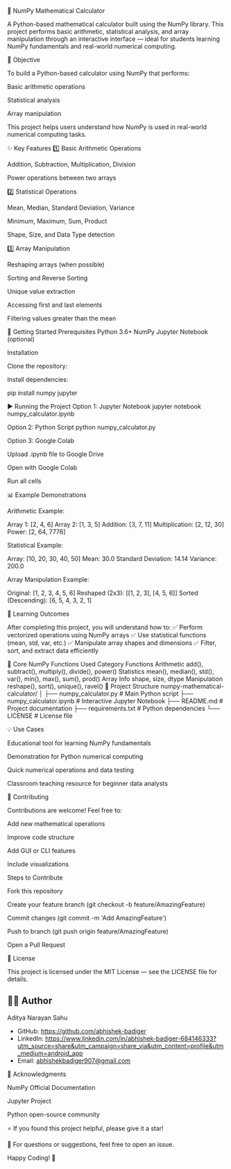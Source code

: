 🧮 NumPy Mathematical Calculator

A Python-based mathematical calculator built using the NumPy library. This project performs basic arithmetic, statistical analysis, and array manipulation through an interactive interface — ideal for students learning NumPy fundamentals and real-world numerical computing.

🎯 Objective

To build a Python-based calculator using NumPy that performs:

Basic arithmetic operations

Statistical analysis

Array manipulation

This project helps users understand how NumPy is used in real-world numerical computing tasks.

✨ Key Features
1️⃣ Basic Arithmetic Operations

Addition, Subtraction, Multiplication, Division

Power operations between two arrays

2️⃣ Statistical Operations

Mean, Median, Standard Deviation, Variance

Minimum, Maximum, Sum, Product

Shape, Size, and Data Type detection

3️⃣ Array Manipulation

Reshaping arrays (when possible)

Sorting and Reverse Sorting

Unique value extraction

Accessing first and last elements

Filtering values greater than the mean

🚀 Getting Started
Prerequisites
Python 3.6+
NumPy
Jupyter Notebook (optional)

Installation

Clone the repository:



Install dependencies:

pip install numpy jupyter

▶️ Running the Project
Option 1: Jupyter Notebook
jupyter notebook numpy_calculator.ipynb

Option 2: Python Script
python numpy_calculator.py

Option 3: Google Colab

Upload .ipynb file to Google Drive

Open with Google Colab

Run all cells

📊 Example Demonstrations

Arithmetic Example:

Array 1: [2, 4, 6]
Array 2: [1, 3, 5]
Addition: [3, 7, 11]
Multiplication: [2, 12, 30]
Power: [2, 64, 7776]


Statistical Example:

Array: [10, 20, 30, 40, 50]
Mean: 30.0
Standard Deviation: 14.14
Variance: 200.0


Array Manipulation Example:

Original: [1, 2, 3, 4, 5, 6]
Reshaped (2x3):
[[1, 2, 3],
 [4, 5, 6]]
Sorted (Descending): [6, 5, 4, 3, 2, 1]

📖 Learning Outcomes

After completing this project, you will understand how to:
✅ Perform vectorized operations using NumPy arrays
✅ Use statistical functions (mean, std, var, etc.)
✅ Manipulate array shapes and dimensions
✅ Filter, sort, and extract data efficiently

🔑 Core NumPy Functions Used
Category	Functions
Arithmetic	add(), subtract(), multiply(), divide(), power()
Statistics	mean(), median(), std(), var(), min(), max(), sum(), prod()
Array Info	shape, size, dtype
Manipulation	reshape(), sort(), unique(), ravel()
📁 Project Structure
numpy-mathematical-calculator/
│
├── numpy_calculator.py           # Main Python script
├── numpy_calculator.ipynb        # Interactive Jupyter Notebook
├── README.md                     # Project documentation
├── requirements.txt              # Python dependencies
└── LICENSE                       # License file

💡 Use Cases

Educational tool for learning NumPy fundamentals

Demonstration for Python numerical computing

Quick numerical operations and data testing

Classroom teaching resource for beginner data analysts

🤝 Contributing

Contributions are welcome!
Feel free to:

Add new mathematical operations

Improve code structure

Add GUI or CLI features

Include visualizations

Steps to Contribute

Fork this repository

Create your feature branch (git checkout -b feature/AmazingFeature)

Commit changes (git commit -m 'Add AmazingFeature')

Push to branch (git push origin feature/AmazingFeature)

Open a Pull Request

📝 License

This project is licensed under the MIT License — see the LICENSE file for details.

## 👨‍💻 Author
Aditya Narayan Sahu

- GitHub: https://github.com/abhishek-badiger
- LinkedIn: https://www.linkedin.com/in/abhishek-badiger-684146333?utm_source=share&utm_campaign=share_via&utm_content=profile&utm_medium=android_app
- Email: abhishekbadiger907@gmail.com

🙏 Acknowledgments

NumPy Official Documentation

Jupyter Project

Python open-source community

⭐ If you found this project helpful, please give it a star!

📧 For questions or suggestions, feel free to open an issue.

Happy Coding! 🚀